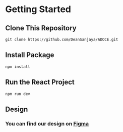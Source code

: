 # Getting Started
## Clone This Repository

```
git clone https://github.com/DeanSanjaya/ADOCE.git
```

## Install Package

```
npm install
```

## Run the React Project

```
npm run dev
```

## Design
### You can find our design on [Figma](https://www.figma.com/file/NmKyyjQSuAxqNa6jIpJxf4/ADOCE?type=design&node-id=0%3A1&mode=design&t=qHSwdwsrvOFg9C66-1)

